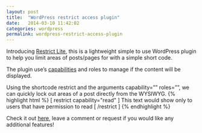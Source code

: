 ```yaml
---
layout: post
title:  "WordPress restrict access plugin"
date:   2014-03-10 11:42:02
categories: wordpress
permalink: wordpress-restrict-access-plugin
---
```

Introducing [Restrict Lite](https://wordpress.org/plugins/restrict-lite/), this is a lightweight simple to use WordPress plugin to help you limit areas of posts/pages for with a simple short code. 

The plugin use’s [capabilities](http://codex.wordpress.org/Roles_and_Capabilities) and roles to manage if the content will be displayed.

Using the shortcode restrict and the arguments capability=”” roles=””, we can quickly lock out areas of a post directly from the WYSIWYG.
{% highlight html %}
	[ restrict capability="read" ] This text would show only to users that have permission to read [ /restrict ]
{% endhighlight %}

Check it out [here](https://wordpress.org/plugins/restrict-lite/), leave a comment or request if you would like any additional features!
